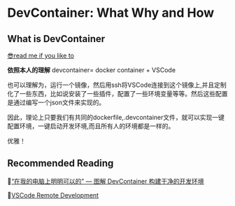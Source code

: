 # DevContainer: What Why and How

## What is DevContainer

[😎read me if you like to](https://zhuanlan.zhihu.com/p/604545087)


**依照本人的理解**
devcontainer= docker container + VSCode

也可以理解为，运行一个镜像，然后用ssh将VSCode连接到这个镜像上,并且定制化了一些东西，比如说安装了一些插件，配置了一些环境变量等等。然后这些配置是通过编写一个json文件来实现的。

因此，理论上只要我们有共同的dockerfile,.devcontainer文件，就可以实现一键配置环境，一键启动开发环境,而且所有人的环境都是一样的。

优雅！

## Recommended Reading

📑[“在我的电脑上明明可以的” — 图解 DevContainer 构建干净的开发环境](https://zhuanlan.zhihu.com/p/604545087)

📑[VSCode Remote Development](https://code.visualstudio.com/docs/remote/remote-overview)



